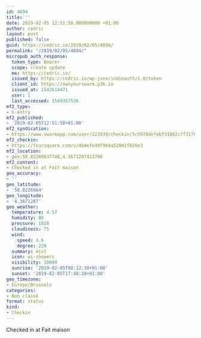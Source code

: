 ```yaml
---
id: 4694
title: ''
date: 2019-02-05 12:51:58.000000000 +01:00
author: cedric
layout: post
published: false
guid: https://cedric.io/2019/02/05/4694/
permalink: "/2019/02/05/4694/"
micropub_auth_response:
  token_type: Bearer
  scope: create update
  me: https://cedric.io/
  issued_by: https://cedric.io/wp-json/indieauth/1.0/token
  client_id: https://ownyourswarm.p3k.io
  issued_at: 1542614471
  user: 1
  last_accessed: 1549367536
mf2_type:
- h-entry
mf2_published:
- '2019-02-05T12:51:58+01:00'
mf2_syndication:
- https://www.swarmapp.com/user/223939/checkin/5c5978defebf31002c7f3178
mf2_checkin:
- https://foursquare.com/v/4b4efe49f964a52041f826e3
mf2_location:
- geo:50.82269637748,4.3671207413708
mf2_content:
- Checked in at Fait maison
geo_accuracy:
- ''
geo_latitude:
- '50.8226964'
geo_longitude:
- '4.3671207'
geo_weather:
  temperature: 4.57
  humidity: 86
  pressure: 1028
  cloudiness: 75
  wind:
    speed: 3.6
    degree: 220
  summary: mist
  icon: wi-showers
  visibility: 10000
  sunrise: '2019-02-05T08:12:30+01:00'
  sunset: '2019-02-05T17:40:28+01:00'
geo_timezone:
- Europe/Brussels
categories:
- Non classé
format: status
kind:
- Checkin
---
```

Checked in at Fait maison